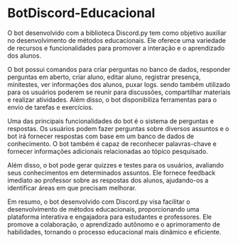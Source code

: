 # BotDiscord-Educacional
O bot desenvolvido com a biblioteca Discord.py tem como objetivo auxiliar no desenvolvimento de métodos educacionais. Ele oferece uma variedade de recursos e funcionalidades para promover a interação e o aprendizado dos alunos.

O bot possui comandos para criar perguntas no banco de dados, responder perguntas em aberto, criar aluno, editar aluno, registrar presença, minitestes, ver informações dos alunos, puxar logs. sendo também utilizado para os usuários poderem se reunir para discussões, compartilhar materiais e realizar atividades. Além disso, o bot disponibiliza ferramentas para o envio de tarefas e exercícios.

Uma das principais funcionalidades do bot é o sistema de perguntas e respostas. Os usuários podem fazer perguntas sobre diversos assuntos e o bot irá fornecer respostas com base em um banco de dados de conhecimento. O bot também é capaz de reconhecer palavras-chave e fornecer informações adicionais relacionadas ao tópico pesquisado.

Além disso, o bot pode gerar quizzes e testes para os usuários, avaliando seus conhecimentos em determinados assuntos. Ele fornece feedback imediato ao professor sobre as respostas dos alunos, ajudando-os a identificar áreas em que precisam melhorar.

Em resumo, o bot desenvolvido com Discord.py visa facilitar o desenvolvimento de métodos educacionais, proporcionando uma plataforma interativa e engajadora para estudantes e professores. Ele promove a colaboração, o aprendizado autônomo e o aprimoramento de habilidades, tornando o processo educacional mais dinâmico e eficiente.
